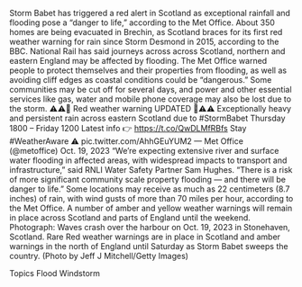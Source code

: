 Storm Babet has triggered a red alert in Scotland as exceptional rainfall and flooding pose a “danger to life,” according to the Met Office.
About 350 homes are being evacuated in Brechin, as Scotland braces for its first red weather warning for rain since Storm Desmond in 2015, according to the BBC. National Rail has said journeys across across Scotland, northern and eastern England may be affected by flooding.
The Met Office warned people to protect themselves and their properties from flooding, as well as avoiding cliff edges as coastal conditions could be “dangerous.” Some communities may be cut off for several days, and power and other essential services like gas, water and mobile phone coverage may also be lost due to the storm.
⚠️⚠️🔴 Red weather warning UPDATED 🔴⚠️⚠️
Exceptionally heavy and persistent rain across eastern Scotland due to #StormBabet
Thursday 1800 – Friday 1200
Latest info 👉 https://t.co/QwDLMfRBfs
Stay #WeatherAware ⚠️ pic.twitter.com/AhhGEuYUM2
— Met Office (@metoffice) Oct. 19, 2023
“We’re expecting extensive river and surface water flooding in affected areas, with widespread impacts to transport and infrastructure,” said RNLI Water Safety Partner Sam Hughes. “There is a risk of more significant community scale property flooding — and there will be danger to life.”
Some locations may receive as much as 22 centimeters (8.7 inches) of rain, with wind gusts of more than 70 miles per hour, according to the Met Office.
A number of amber and yellow weather warnings will remain in place across Scotland and parts of England until the weekend.
Photograph: Waves crash over the harbour on Oct. 19, 2023 in Stonehaven, Scotland. Rare Red weather warnings are in place in Scotland and amber warnings in the north of England until Saturday as Storm Babet sweeps the country. (Photo by Jeff J Mitchell/Getty Images)

Topics
Flood
Windstorm
